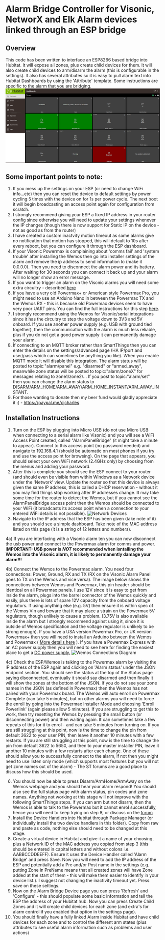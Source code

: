 # Alarm Bridge Controller for Visonic, NetworX and Elk Alarm devices linked through an ESP bridge

## Overview
This code has been written to interface an ESP8266 based bridge into Hubitat. It will expose all zones, plus create child devices for them. It will also create child devices to arm/disarm the alarm (this is configurable in the settings). It also has several attributes so it is easy to pull alarm text into Hubitat Dashboards by using the 'Attribute' template. Some instructions are specific to the alarm that you are bridging.
![Example Dashboard](Hubitat_Dashboard_Image.png)

## Some important points to note:
1) If you mess up the settings on your ESP (or need to change WiFi info...etc) then you can reset the device to default settings by power cycling 5 times with the device on for 1s per power cycle. The next boot it will begin broadcasting an access point again for configuration from scratch.
2) I strongly recommend giving your ESP a fixed IP address in your router config since otherwise you will need to update your settings whenever the IP changes (though there is now support for Static IP on the device - not as good as from the router)
3) I have created a custom inactvity motion timeout as some alarms give no notification that motion has stopped, this will default to 10s after every reboot, but you can configure it through the ESP dashboard.
4) If your Visonic Powermax is complaining about 'comms fail' and 'system trouble' after installing the Wemos then go into installer settings of the alarm and remove the ip address to send information to (make it 0.0.0.0). Then you need to disconnect the alarm power and its battery. After waiting for 30 seconds you can connect it back up and your alarm will no longer show an error message.
5) If you want to trigger an alarm on the Visonic alarms you will need some extra circuitry - described [here](https://github.com/cjcharles0/SmartThings/tree/master/VisonicAlarm/AlarmCircuitry)
7) If you have a very old Powermax+ or American style Powermax Pro, you might need to use an Arduino Nano in between the Powermax TX and the Wemos RX - this is because old Powermax devices seem to have very poor UART pins. You can find the full instructions for this step [here](https://github.com/cjcharles0/SmartThings/tree/master/VisonicAlarm/ArduinoFiles).
8) I strongly recommend using the Wemos for Visonic/serial integrations since it has the circuitry to step the voltage down to 3V3 and 5V onboard. If you use another power supply (e.g. USB with ground tied together), then the communication with the alarm is much less reliable, plus if you do not get a good power supply it can permanently damage your alarm.
9) If connecting to an MQTT broker rather than SmartThings then you can enter the details on the settings/advanced page (HA IP/port and user/pass which can sometimes be anything you like). When you enable MQTT mode it will disable this integration. The alarm status will be posted to topic:"alarm/panel" e.g. "disarmed" or "armed_away", meanwhile zone status will be posted to topic:"alarm/zoneX" for messages relating to zone1/zone2/... If you post to topic:"alarm/set" then you can change the alarm status to DISARM/ARM_HOME/ARM_AWAY/ARM_HOME_INSTANT/ARM_AWAY_INSTANT.
9) For those wanting to donate then my beer fund would gladly appreciate it :) - https://paypal.me/cjcharles

## Installation Instructions
1) Turn on the ESP by plugging into Micro USB (do not use Micro USB when connecting to a serial alarm like Visonic) and you will see a WiFi Access Point created, called "AlarmPanelBridge" (it might take a minute to appear). Connect to this access point (no password needed) and navigate to 192.168.4.1 (should be automatic on most phones if you try and use the access point for browsing). On the page that appears, you should select your own WiFi network (2.4GHz only) by choosing from the menus and adding your password.
2) After this is complete you should see the ESP connect to your router (and should even be visible from within Windows as a Network device under the 'Network' view. Update the router so that this device is always given the same IP address, this is called a DHCP reservation - without it you may find things stop working after IP addresses change. It may take some time for the router to detect the Wemos, but if you cannot see the AlarmPanelBridge access point then the Wemos should be connected to your WiFi (it broadcasts its access point when a connection to your entered WiFi details is not possible).
![Network Devices](https://github.com/cjcharles0/SmartThings/blob/master/VisonicAlarm/NetworkDevices.png)
3) Navigate to the IP address that the ESP has been given (take note of it) and you should see a simple dashboard. Take note of the MAC address listed on this page (it is a string of 12 letters and numbers).

4a) If you are interfacing with a Visonic alarm ten you can now disconnect the usb power and connect to the Powermax alarm for comms and power.
**IMPORTANT: USB power is _NOT_ recommended when isntalling the Wemos into the Visonic alarm, it is likely to permanently damage your alarm!!!**

4b) Connect the Wemos to the Powermax alarm. You need four connections: Power, Ground, RX and TX (RX on the Visonic Alarm Panel goes to TX on the Wemos and vice versa). The image below shows the connections between Wemos and Powermax, this pin header should be identical on all Powermax panels. I use 12V since it is easy to get from inside the alarm, plugs into the barrel connector of the Wemos quickly and easily, plus there is lots of spare 12V capacity from the onboard voltage regulators. If using anything else (e.g. 5V) then ensure it is within spec of the Wemos Vin and beware that it may place a strain on the Powermax 5V regulators, though unlikely to cause a problem. (3.75V is also available inside the alarm but I strongly recommend against using it, since it is outside of Wemos specification and the voltage regulator is unlikely to be strong enough). If you have a USA version Powermax Pro, or UK version Powermax+ then you will need to install an Arduino between the Wemos and Powermax ( [More details here]( https://github.com/cjcharles0/SmartThings/tree/master/VisonicAlarm/ArduinoFiles) ). If you have a Powermax Express with an AC power supply then you will need to see here for finding the easiest place to get a [DC power supply.](https://github.com/cjcharles0/SmartThings/tree/master/VisonicAlarm/PowermaxExpress)
![Wemos Connections Diagram](https://github.com/cjcharles0/SmartThings/blob/master/VisonicAlarm/WemosConnections.jpg)

4c) Check the ESP/Wemos is talking to the Powermax alarm by visiting the IP address of the ESP again and clicking on 'Alarm status' under the JSON endpoint section. You should see the status at the top of the Status page saying disconnected, eventually it should say disarmed and then finally it will show the zones at the bottom of the JSON. If you do not see your zone names in the JSON (as defined in Powermax) then the Wemos has not paired with your Powermax board. The Wemos will auto enroll on Powermax Complete (can take 5 minutes), but on other alarms you will need to force the enroll by going into the Powermax Installer Mode and choosing 'Enroll Powerlink' (again please allow 5 minutes). If you are struggling to get this to work, then try resetting the Wemos by pressing the small button (or disconnecting power) and then waiting again. It can sometimes take a few repeats of this for it to enrol - and can take 5 minutes from turning on. If you are still struggling at this point, now is the time to change the pin from default 3622 to your user PIN, then leave it another 10 minutes with a few restarts. If you are still struggling at this point, now is the time to change the pin from default 3622 to 5650, and then to your master installer PIN, leave it another 10 minutes with a few restarts after each change. One of these should allow you to successfully connect to the alarm, if not then you might need to use listen only mode (which supports most features but you will not get zone names out of the alarm) - The ST forums are a good place to discuss how this should be used.

6) You should now be able to press Disarm/ArmHome/ArmAway on the Wemos webpage and you should hear your alarm respond! You should also see the full status page with alarm status, pin codes and zone names. Anything not working at this stage will not improve with the following SmartThings steps. If you can arm but not disarm, then the Wemos is able to talk to the Powermax but it cannot enrol successfully, hence you will need to keep trying on step 8, or discuss on the [forum](https://community.smartthings.com/t/release-visonic-powermax-alarm/84119)
7) Install the Device Handlers into Hubitat through Package Manager (or individually install the two device handlers in this folder). Copy from raw and paste as code, nothing else should need to be changed at this stage.
8) Create a virtual device in Hubitat and give it a name of your choosing, plus a Network ID of the MAC address you copied from step 3 (this should be entered in capital letters and without colons i.e. AABBCCDDEEFF). Ensure it uses the Device Handler called 'Alarm Bridge' and press Save. Now you will need to add the IP address of the ESP and potentially add a Pre and/or Post name in the settings (e.g. putting Zone in PreName means that all created zones will have Zone added at the start of them - this will make them easier to identify in your device list.). I suggest not changing the inactivity timeout yet. Press save on these settings.
11) Now on the Alarm Bridge Device page you can press 'Refresh' and 'Configure' - this should populate some basic information and tell the ESP the address of your Hubitat hub. Now you can press Create Child Zones and it will create child devices for each zone (and extra's for alarm control if you enabled that option in the settings page).
12) You should finally have a fully linked Alarm inside Hubitat and have child devices for each zone and to control the different arm states (plus attributes to see useful alarm information such as problems and user actions)
